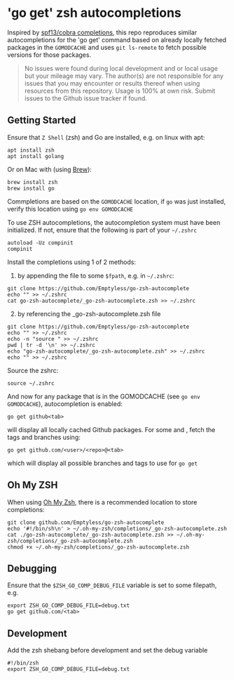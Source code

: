 # 'go get' zsh autocompletions

Inspired by [spf13/cobra completions](https://github.com/spf13/cobra/blob/main/site/content/completions/_index.md), this
repo reproduces similar autocompletions for the 'go get' command based on already locally fetched
packages in the `GOMODCACHE` and uses `git ls-remote` to fetch possible versions for those packages.

> No issues were found during local development and or local usage but your mileage may vary. The author(s) are not responsible 
  for any issues that you may encounter or results thereof when using resources from this repository. Usage is 100%
  at own risk. Submit issues to the Github issue tracker if found.

## Getting Started

Ensure that `Z Shell` (zsh) and Go are installed, e.g. on linux with apt:

```
apt install zsh
apt install golang
```

Or on Mac with (using [Brew](https://brew.sh)):

```
brew install zsh
brew install go
```

Commpletions are based on the `GOMODCACHE` location, if `go` was just installed, verify this location
using `go env GOMODCACHE`

To use ZSH autocompletions, the autocompletion system must have been initialized. If not, ensure that the
following is part of your `~/.zshrc`
```
autoload -Uz compinit
compinit
```

Install the completions using 1 of 2 methods:


1) by appending the file to some `$fpath`, e.g. in `~/.zshrc`:

```
git clone https://github.com/Emptyless/go-zsh-autocomplete
echo "" >> ~/.zshrc
cat go-zsh-autocomplete/_go-zsh-autocomplete.zsh >> ~/.zshrc
```

2) by referencing the _go-zsh-autocomplete.zsh file

```
git clone https://github.com/Emptyless/go-zsh-autocomplete
echo "" >> ~/.zshrc
echo -n "source " >> ~/.zshrc
pwd | tr -d '\n' >> ~/.zshrc
echo "go-zsh-autocomplete/_go-zsh-autocomplete.zsh" >> ~/.zshrc
echo "" >> ~/.zshrc
```

Source the zshrc:

```
source ~/.zshrc
```

And now for any package that is in the GOMODCACHE (see `go env GOMODCACHE`), autocompletion is enabled:

```
go get github<tab>
```

will display all locally cached Github packages. For some <user> and <repo>, fetch the tags and branches using:

```
go get github.com/<user>/<repo>@<tab>
```

which will display all possible branches and tags to use for `go get`

## Oh My ZSH

When using [Oh My Zsh](https://ohmyz.sh), there is a recommended location to store completions:

```
git clone github.com/Emptyless/go-zsh-autocomplete
echo '#!/bin/sh\n' > ~/.oh-my-zsh/completions/_go-zsh-autocomplete.zsh
cat ./go-zsh-autocomplete/_go-zsh-autocomplete.zsh >> ~/.oh-my-zsh/completions/_go-zsh-autocomplete.zsh
chmod +x ~/.oh-my-zsh/completions/_go-zsh-autocomplete.zsh
```

## Debugging

Ensure that the `$ZSH_GO_COMP_DEBUG_FILE` variable is set to some filepath, e.g.

```
export ZSH_GO_COMP_DEBUG_FILE=debug.txt
go get github.com/<tab>
```

## Development

Add the zsh shebang before development and set the debug variable

```
#!/bin/zsh
export ZSH_GO_COMP_DEBUG_FILE=debug.txt
```

